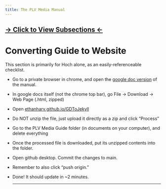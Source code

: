 ```yaml
---
title: The PLV Media Manual
---
```


## [→ Click to View Subsections ←](headers-h.obmntodpl9hy)

Converting Guide to Website
===========================

This section is primarily for Hoch alone, as an easily-referenceable checklist.

*   Go to a private browser in chrome, and open the [google doc version](https://www.google.com/url?q=https://docs.google.com/document/d/1S3axjmcomf4MPFOvocp7oQNN6MqDjOxp8AQeGiddw8k/edit%23&sa=D&source=editors&ust=1650922382424048&usg=AOvVaw2XPYqDS5jPwkD6F1KARBuu) of the manual.
*   In google docs itself (not the chrome top bar), go File -> Download -> Web Page (.html, zipped)
*   Open [ethanharv.github.io/GDToJekyll](https://www.google.com/url?q=http://ethanharv.github.io/GDToJekyll&sa=D&source=editors&ust=1650922382424503&usg=AOvVaw1fwHLj0HZ2BqyPC3ky4dyo)
*   Do NOT unzip the file, just upload it directly as a zip and click “Process”
*   Go to the PLV Media Guide folder (in documents on your computer), and delete everything
*   Once the processed file is downloaded, put its unzipped contents into the folder.
*   Open github desktop. Commit the changes to main.
*   Remember to also click “push origin.”
*   Done! It should update in ~2 minutes.
    
    * * *